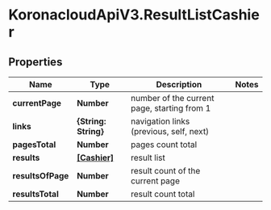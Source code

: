 # KoronacloudApiV3.ResultListCashier

## Properties
Name | Type | Description | Notes
------------ | ------------- | ------------- | -------------
**currentPage** | **Number** | number of the current page, starting from 1 | 
**links** | **{String: String}** | navigation links (previous, self, next) | 
**pagesTotal** | **Number** | pages count total | 
**results** | [**[Cashier]**](Cashier.md) | result list | 
**resultsOfPage** | **Number** | result count of the current page | 
**resultsTotal** | **Number** | result count total | 


